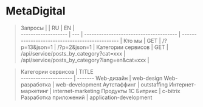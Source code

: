 # MetaDigital 

> Запросы
                    |     | RU                                     | EN                                             |    
------------------- | --- | -------------------------------------- | ---------------------------------------------- |
Кто мы              | GET | /?p=13&json=1                          | /?p=2&json=1                                   |
Категории сервисов  | GET | /api/service/posts_by_category?cat=xxx | /api/service/posts_by_category?lang=en&cat=xxx |


> Категории сервисов
                      | TITLE   
--------------------- | -------
Web-дизайн            | web-design
Web-разработка        | web-development
Аутстаффинг           | outstaffing
Интернет-маркетинг    | internet-marketing
Продукты 1С Битрикс   | c-bitrix
Разработка приложений | application-development
